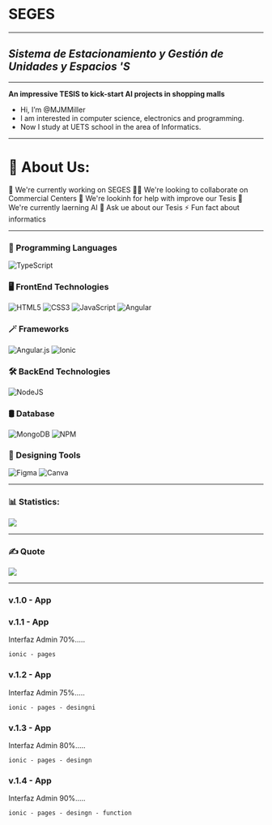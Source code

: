 # SEGES
***
## _Sistema de Estacionamiento y Gestión de Unidades y Espacios 'S_
***

**An impressive TESIS to kick-start AI projects in shopping malls**
- Hi, I’m @MJMMiller
- I am interested in computer science, electronics and programming.
- Now I study at UETS school in the area of Informatics.
***
# 💫 About Us:
🔭 We're currently working on SEGES
👯‍♂️ We're looking to collaborate on Commercial Centers
🤝 We're lookinh for help with improve our Tesis
🌱 We're currently laerning AI
💬 Ask ue about our Tesis
⚡ Fun fact about informatics
***

### 📜 Programming Languages
![TypeScript](https://img.shields.io/badge/typescript-%23007ACC.svg?style=for-the-badge&logo=typescript&logoColor=white)

### 🖥️ FrontEnd Technologies
![HTML5](https://img.shields.io/badge/html5-%23E34F26.svg?style=for-the-badge&logo=html5&logoColor=white) ![CSS3](https://img.shields.io/badge/css3-%231572B6.svg?style=for-the-badge&logo=css3&logoColor=white)  ![JavaScript](https://img.shields.io/badge/javascript-%23323330.svg?style=for-the-badge&logo=javascript&logoColor=%23F7DF1E) ![Angular](https://img.shields.io/badge/angular-%23DD0031.svg?style=for-the-badge&logo=angular&logoColor=white)

### 🪄 Frameworks
![Angular.js](https://img.shields.io/badge/angular.js-%23E23237.svg?style=for-the-badge&logo=angularjs&logoColor=white) ![Ionic](https://img.shields.io/badge/Ionic-%233880FF.svg?style=for-the-badge&logo=Ionic&logoColor=white)

### 🛠️ BackEnd Technologies
 ![NodeJS](https://img.shields.io/badge/node.js-6DA55F?style=for-the-badge&logo=node.js&logoColor=white)

### 🛢️ Database
![MongoDB](https://img.shields.io/badge/MongoDB-%234ea94b.svg?style=for-the-badge&logo=mongodb&logoColor=white) ![NPM](https://img.shields.io/badge/NPM-%23CB3837.svg?style=for-the-badge&logo=npm&logoColor=white)  

### 🌟 Designing Tools
![Figma](https://img.shields.io/badge/figma-%23F24E1E.svg?style=for-the-badge&logo=figma&logoColor=white)  ![Canva](https://img.shields.io/badge/Canva-%2300C4CC.svg?style=for-the-badge&logo=Canva&logoColor=white)
***
### 📊 Statistics:
![](https://github-readme-stats.vercel.app/api/top-langs/?username=MJMMiller&theme=dark&hide_border=true&include_all_commits=false&count_private=true&layout=compact)
***
### ✍️ Quote
![](https://quotes-github-readme.vercel.app/api?type=vetical&theme=light)
***


### v.1.0 - App
### v.1.1 - App
Interfaz Admin 70%.....
```
ionic - pages
```
### v.1.2 - App
Interfaz Admin 75%.....
```
ionic - pages - desingni
```
### v.1.3 - App
Interfaz Admin 80%.....
```
ionic - pages - desingn
```
### v.1.4 - App
Interfaz Admin 90%.....
```
ionic - pages - desingn - function
```
